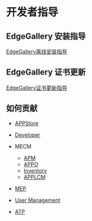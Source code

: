 开发者指导
=================

## EdgeGallery 安装指导

[EdgeGallery离线安装指导](https://gitee.com/OSDT/dashboard/projects/edgegallery/installer/blob/master/offline/README-cn.md)

## EdgeGallery 证书更新

[EdgeGallery证书更新指导](https://gitee.com/OSDT/dashboard/projects/edgegallery/docs/blob/Release-v1.0/certificate_update/edgegallery_certificate_update)

## 如何贡献
- [APPStore](https://gitee.com/edgegallery/docs/blob/master/Projects/APPSTORE/AppStore_Contribution%2Emd)

- [Developer](https://gitee.com/edgegallery/docs/blob/master/Projects/Developer/Developer_Contribution%2Emd)

- MECM
	- [APM](https://gitee.com/edgegallery/docs/blob/master/Projects/MECM/MECM_Apm_Contribution%2Emd)  
	- [APPO](https://gitee.com/edgegallery/docs/blob/master/Projects/MECM/MECM_Appo_Contribution%2Emd)  
	- [Inventory](https://gitee.com/edgegallery/docs/blob/master/Projects/MECM/MECM_Inventory_Contribution%2Emd)  
	- [APPLCM](https://gitee.com/edgegallery/docs/blob/master/Projects/MECM/MECM_LCM_controller_Contribution%2Emd)

- [MEP](https://gitee.com/edgegallery/docs/blob/master/Projects/MEP/MEP_Contribution%2Emd)

- [User Management](https://gitee.com/edgegallery/docs/blob/master/Projects/User%20Management/User_Contribution%2Emd)

- [ATP](https://gitee.com/edgegallery/docs/blob/master/Projects/ATP/ATP_Contribution%2Emd)